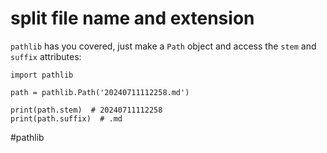 # split file name and extension

`pathlib` has you covered, just make a `Path` object and access the `stem` and `suffix` attributes:

```
import pathlib

path = pathlib.Path('20240711112258.md')

print(path.stem)  # 20240711112258
print(path.suffix)  # .md
```

#pathlib
